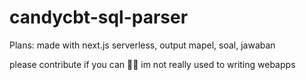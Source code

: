 # candycbt-sql-parser
Plans: made with next.js serverless, output mapel, soal, jawaban

please contribute if you can 🙏🏻 im not really used to writing webapps
